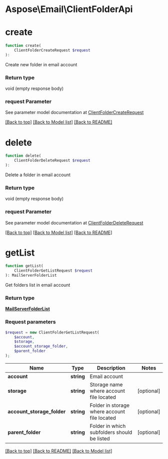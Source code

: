 # Aspose\Email\ClientFolderApi

            
# create

```php
function create(
    ClientFolderCreateRequest $request
): 
```

Create new folder in email account

### Return type

void (empty response body)

### request Parameter

See parameter model documentation at [ClientFolderCreateRequest](ClientFolderCreateRequest.md)

[[Back to top]](#) [[Back to Model list]](Models.md) [[Back to README]](README.md)
            
# delete

```php
function delete(
    ClientFolderDeleteRequest $request
): 
```

Delete a folder in email account

### Return type

void (empty response body)

### request Parameter

See parameter model documentation at [ClientFolderDeleteRequest](ClientFolderDeleteRequest.md)

[[Back to top]](#) [[Back to Model list]](Models.md) [[Back to README]](README.md)
            
# **getList**
```php
function getList(
    ClientFolderGetListRequest $request
): MailServerFolderList 
```
Get folders list in email account

### Return type

[**MailServerFolderList**](MailServerFolderList.md)

### Request parameters
```php
$request = new ClientFolderGetListRequest(
    $account,
    $storage,
    $account_storage_folder,
    $parent_folder
);
```


Name | Type | Description  | Notes
------------- | ------------- | ------------- | -------------
 **account** | **string**| Email account |
 **storage** | **string**| Storage name where account file located | [optional]
 **account_storage_folder** | **string**| Folder in storage where account file located | [optional]
 **parent_folder** | **string**| Folder in which subfolders should be listed | [optional]

[[Back to top]](#)  [[Back to README]](README.md) [[Back to Model list]](Models.md)

